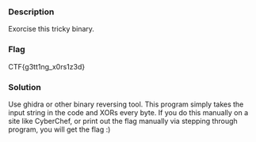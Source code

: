 ### Description
Exorcise this tricky binary.

### Flag
CTF{g3tt1ng_x0rs1z3d}

### Solution
Use ghidra or other binary reversing tool. This program simply takes the input string in the code and XORs every byte.
If you do this manually on a site like CyberChef, or print out the flag manually via stepping through program, you will get the flag :)
